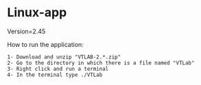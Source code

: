 # Linux-app
Version=2.45

How to run the application:

	1- Download and unzip "VTLAB-2.*.zip"
	2- Go to the directory in which there is a file named "VTLab"
	3- Right click and run a terminal
	4- In the terminal type ./VTLab
	